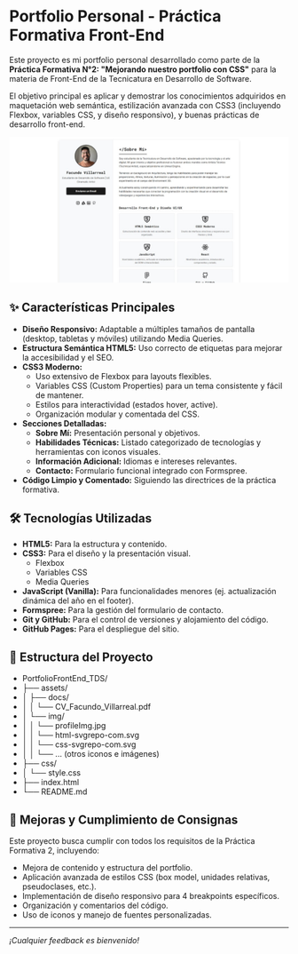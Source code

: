 # Portfolio Personal - Práctica Formativa Front-End

Este proyecto es mi portfolio personal desarrollado como parte de la **Práctica Formativa N°2: "Mejorando nuestro portfolio con CSS"** para la materia de Front-End de la Tecnicatura en Desarrollo de Software.

El objetivo principal es aplicar y demostrar los conocimientos adquiridos en maquetación web semántica, estilización avanzada con CSS3 (incluyendo Flexbox, variables CSS, y diseño responsivo), y buenas prácticas de desarrollo front-end.


![Vista Previa del Portfolio](assets/img/screenshot-portfolio.jpg)

<!--
## 🚀 Demo en Vivo

Puedes ver una demostración en vivo del portfolio desplegada en GitHub Pages aquí:
[https://tu-usuario-github.github.io/PortfolioFrontEnd_TDS/](https://tu-usuario-github.github.io/PortfolioFrontEnd_TDS/)
-->
## ✨ Características Principales

*   **Diseño Responsivo:** Adaptable a múltiples tamaños de pantalla (desktop, tabletas y móviles) utilizando Media Queries.
*   **Estructura Semántica HTML5:** Uso correcto de etiquetas para mejorar la accesibilidad y el SEO.
*   **CSS3 Moderno:**
    *   Uso extensivo de Flexbox para layouts flexibles.
    *   Variables CSS (Custom Properties) para un tema consistente y fácil de mantener.
    *   Estilos para interactividad (estados hover, active).
    *   Organización modular y comentada del CSS.
*   **Secciones Detalladas:**
    *   **Sobre Mí:** Presentación personal y objetivos.
    *   **Habilidades Técnicas:** Listado categorizado de tecnologías y herramientas con iconos visuales.
    *   **Información Adicional:** Idiomas e intereses relevantes.
    *   **Contacto:** Formulario funcional integrado con Formspree.
*   **Código Limpio y Comentado:** Siguiendo las directrices de la práctica formativa.

## 🛠️ Tecnologías Utilizadas

*   **HTML5:** Para la estructura y contenido.
*   **CSS3:** Para el diseño y la presentación visual.
    *   Flexbox
    *   Variables CSS
    *   Media Queries
*   **JavaScript (Vanilla):** Para funcionalidades menores (ej. actualización dinámica del año en el footer).
*   **Formspree:** Para la gestión del formulario de contacto.
*   **Git y GitHub:** Para el control de versiones y alojamiento del código.
*   **GitHub Pages:** Para el despliegue del sitio.

## 📂 Estructura del Proyecto

*   PortfolioFrontEnd_TDS/
*   ├── assets/
*   │ ├── docs/
*   │ │ └── CV_Facundo_Villarreal.pdf
*   │ └── img/
*   │ │ └── profileImg.jpg
*   │ │ └── html-svgrepo-com.svg
*   │ │ └── css-svgrepo-com.svg
*   │ │ └── ... (otros iconos e imágenes)
*   ├── css/
*   │ └── style.css
*   ├── index.html
*   └── README.md

## 📝 Mejoras y Cumplimiento de Consignas

Este proyecto busca cumplir con todos los requisitos de la Práctica Formativa 2, incluyendo:
*   Mejora de contenido y estructura del portfolio.
*   Aplicación avanzada de estilos CSS (box model, unidades relativas, pseudoclases, etc.).
*   Implementación de diseño responsivo para 4 breakpoints específicos.
*   Organización y comentarios del código.
*   Uso de iconos y manejo de fuentes personalizadas.

---

*¡Cualquier feedback es bienvenido!*

